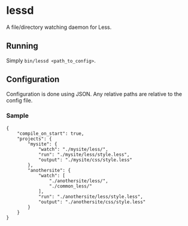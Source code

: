 # lessd

A file/directory watching daemon for Less.

## Running

Simply `bin/lessd <path_to_config>`.

## Configuration

Configuration is done using JSON.  Any relative paths are relative to the config file.

### Sample

	{
		"compile_on_start": true,
		"projects": {
			"mysite": {
				"watch": "./mysite/less/",
				"run": "./mysite/less/style.less",
				"output": "./mysite/css/style.less"
			},
			"anothersite": {
				"watch": [
					"./anothersite/less/",
					"./common_less/"
				],
				"run": "./anothersite/less/style.less",
				"output": "./anothersite/css/style.less"
			}
		}
	}
